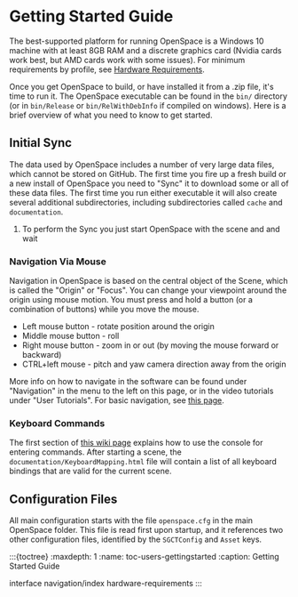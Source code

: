 # Getting Started Guide
The best-supported platform for running OpenSpace is a Windows 10 machine with at least 8GB RAM and a discrete graphics card (Nvidia cards work best, but AMD cards work with some issues). For minimum requirements by profile, see [Hardware Requirements](hardware-requirements).

Once you get OpenSpace to build, or have installed it from a .zip file, it's time to run it. The OpenSpace executable can be found in the `bin/` directory (or in `bin/Release` or `bin/RelWithDebInfo` if compiled on windows).
Here is a brief overview of what you need to know to get started.

## Initial Sync
The data used by OpenSpace includes a number of very large data files, which cannot be stored on GitHub.  The first time you fire up a fresh build or a new install of OpenSpace you need to "Sync" it to download some or all of these data files.  The first time you run either executable it will also create several additional subdirectories, including subdirectories called `cache` and `documentation`.

1. To perform the Sync you just start OpenSpace with the scene and and wait

### Navigation Via Mouse
Navigation in OpenSpace is based on the central object of the Scene, which is called the "Origin" or "Focus".  You can change your viewpoint around the origin using mouse motion. You must press and hold a button (or a combination of buttons) while you move the mouse.
- Left mouse button - rotate position around the origin
- Middle mouse button - roll
- Right mouse button - zoom in or out (by moving the mouse forward or backward)
- CTRL+left mouse - pitch and yaw camera direction away from the origin

More info on how to navigate in the software can be found under "Navigation" in the menu to the left on this page, or in the video tutorials under "User Tutorials". For basic navigation, see [this page](navigation/basic-navigation).

### Keyboard Commands
The first section of [this wiki page](../commandline) explains how to use the console for entering commands. After starting a scene, the `documentation/KeyboardMapping.html` file will contain a list of all keyboard bindings that are valid for the current scene.

## Configuration Files
All main configuration starts with the file `openspace.cfg` in the main  OpenSpace folder.  This file is read first upon startup, and it references two other configuration files, identified by the `SGCTConfig` and `Asset` keys.

:::{toctree}
:maxdepth: 1
:name: toc-users-gettingstarted
:caption: Getting Started Guide

interface
navigation/index
hardware-requirements
:::
